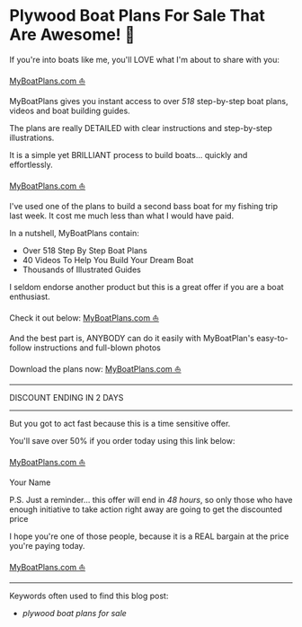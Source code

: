 # Plywood Boat Plans For Sale That Are Awesome! 🤘

If you're into boats like me, you'll LOVE what I'm
about to share with you:

[MyBoatPlans.com ⛵](https://bit.ly/2LRmgd7)

MyBoatPlans gives you instant access to
over *518* step-by-step boat plans, videos
and boat building guides.

The plans are really DETAILED with clear
instructions and step-by-step illustrations.

It is a simple yet BRILLIANT process to
build boats... quickly and effortlessly.

[MyBoatPlans.com ⛵](https://bit.ly/2LRmgd7)

I've used one of the plans to build a second
bass boat for my fishing trip last week. It cost
me much less than what I would have paid.

In a nutshell, MyBoatPlans contain:

- Over 518 Step By Step Boat Plans
- 40 Videos To Help You Build Your Dream Boat
- Thousands of Illustrated Guides

I seldom endorse another product but this is 
a great offer if you are a boat enthusiast.

Check it out below:
[MyBoatPlans.com ⛵](https://bit.ly/2LRmgd7)

And the best part is, ANYBODY can do 
it easily with MyBoatPlan's easy-to-follow
instructions and full-blown photos

Download the plans now:
[MyBoatPlans.com ⛵](https://bit.ly/2LRmgd7)

*********************************
DISCOUNT ENDING IN 2 DAYS
*********************************

But you got to act fast because this is
a time sensitive offer.

You'll save over 50% if you order today
using this link below:

[MyBoatPlans.com ⛵](https://bit.ly/2LRmgd7)

Your Name

P.S. Just a reminder... this offer will end in *48 hours*, 
so only those who have enough initiative to take 
action right away are going to get the discounted price

I hope you're one of those people, because it is a
REAL bargain at the price you're paying today.

[MyBoatPlans.com ⛵](https://bit.ly/2LRmgd7)

---

Keywords often used to find this blog post:

- *plywood boat plans for sale*
		    
